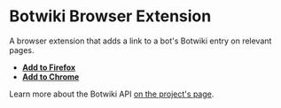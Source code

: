 # Botwiki Browser Extension

A browser extension that adds a link to a bot's Botwiki entry on relevant pages.

- [**Add to Firefox**](https://addons.mozilla.org/en-US/firefox/addon/botwiki-browser-extension/)
- [**Add to Chrome**](https://chrome.google.com/webstore/detail/botwiki-browser-extension/ihklodfomojpokboadpjlmpilkbofkgd)

Learn more about the Botwiki API [on the project's page](https://botwiki.org/projects/botwiki-site-api/).